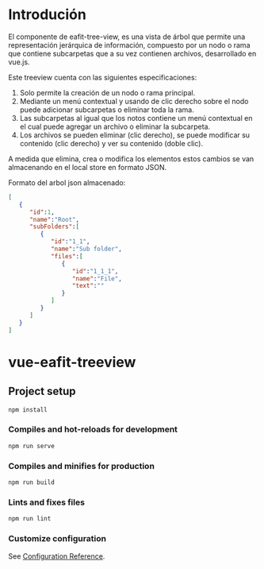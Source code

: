 # Introdución

El componente de eafit-tree-view, es una vista de árbol que permite una representación jerárquica de información, compuesto por un nodo o rama que contiene subcarpetas que a su vez contienen archivos, desarrollado en vue.js.

Este treeview cuenta con las siguientes especificaciones: 

1. Solo permite la creación de un nodo o rama principal.
2. Mediante un menú contextual y usando de clic derecho sobre el nodo puede adicionar subcarpetas o eliminar toda la rama.
3. Las subcarpetas al igual que los notos contiene un menú contextual en el cual puede agregar un archivo o eliminar la subcarpeta.
4. Los archivos se pueden eliminar (clic derecho), se puede modificar su contenido (clic derecho) y ver su contenido (doble clic).

A medida que elimina, crea o modifica los elementos estos cambios se van almacenando en el local store en formato JSON.

Formato del arbol json almacenado:
```json
[
   {
      "id":1,
      "name":"Root",
      "subFolders":[
         {
            "id":"1_1",
            "name":"Sub folder",
            "files":[
               {
                  "id":"1_1_1",
                  "name":"File",
                  "text":""
               }
            ]
         }
      ]
   }
]
```


# vue-eafit-treeview

## Project setup
```
npm install
```

### Compiles and hot-reloads for development
```
npm run serve
```

### Compiles and minifies for production
```
npm run build
```

### Lints and fixes files
```
npm run lint
```

### Customize configuration
See [Configuration Reference](https://cli.vuejs.org/config/).
